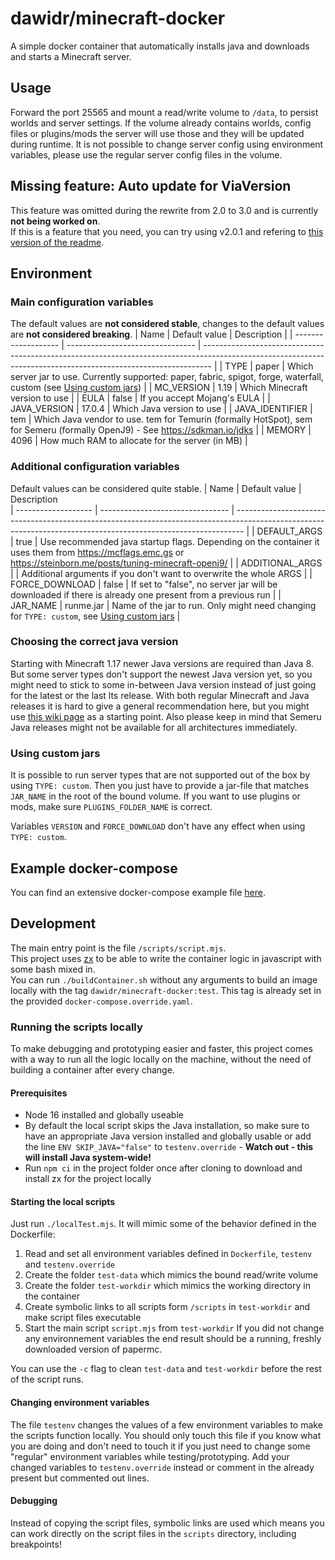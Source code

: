 # dawidr/minecraft-docker
A simple docker container that automatically installs java and downloads and starts a Minecraft server.

## Usage
Forward the port 25565 and mount a read/write volume to `/data`, to persist worlds and server settings. If the volume already contains worlds, config files or plugins/mods the server will use those and they will be updated during runtime. It is not possible to change server config using environment variables, please use the regular server config files in the volume.

## Missing feature: Auto update for ViaVersion

This feature was omitted during the rewrite from 2.0 to 3.0 and is currently **not being worked on**.  
If this is a feature that you need, you can try using v2.0.1 and refering to [this version of the readme](https://github.com/drusin/minecraft-docker/blob/e5e1e6f8a933a2b3a6149d0d29fb57d71071d5d3/README.md).
## Environment
### Main configuration variables
The default values are **not considered stable**, changes to the default values are **not considered breaking**.
| Name                | Default value                    | Description                                                                                                                                                    |
| ------------------- | -------------------------------- | -------------------------------------------------------------------------------------------------------------------------------------------------------------- |
| TYPE                | paper                            | Which server jar to use. Currently supported: paper, fabric, spigot, forge, waterfall, custom (see [Using custom jars](#using-custom-jars))                    |
| MC_VERSION          | 1.19                             | Which Minecraft version to use                                                                                                                                 |
| EULA                | false                            | If you accept Mojang's EULA                                                                                                                                    |
| JAVA_VERSION        | 17.0.4                           | Which Java version to use                                                                                                                                      |
| JAVA_IDENTIFIER     | tem                              | Which Java vendor to use. tem for Temurin (formally HotSpot), sem for Semeru (formally OpenJ9) - See https://sdkman.io/jdks                                                                 |
| MEMORY              | 4096                             | How much RAM to allocate for the server (in MB)                                                                                                                |
### Additional configuration variables
Default values can be considered quite stable.
| Name                | Default value                    | Description                                                                                      
| ------------------- | -------------------------------- | -------------------------------------------------------------------------------------------------------------------------------------------------------------- |
| DEFAULT_ARGS        | true                             | Use recommended java startup flags. Depending on the container it uses them from https://mcflags.emc.gs or https://steinborn.me/posts/tuning-minecraft-openj9/ |
| ADDITIONAL_ARGS     |                                  | Additional arguments if you don't want to overwrite the whole ARGS                                                                                             |
| FORCE_DOWNLOAD      | false                            | If set to "false", no server jar will be downloaded if there is already one present from a previous run                                                        |
| JAR_NAME            | runme.jar                        | Name of the jar to run. Only might need changing for `TYPE: custom`, see [Using custom jars](#using-custom-jars)                                               |

### Choosing the correct java version
Starting with Minecraft 1.17 newer Java versions are required than Java 8. But some server types don't support the newest Java version yet, so you might need to stick to some in-between Java version instead of just going for the latest or the last lts release. With both regular Minecraft and Java releases it is hard to give a general recommendation here, but you might use [this wiki page](https://minecraft.fandom.com/wiki/Tutorials/Update_Java#Why_update?) as a starting point.
Also please keep in mind that Semeru Java releases might not be available for all architectures immediately.

### Using custom jars
It is possible to run server types that are not supported out of the box by using `TYPE: custom`. Then you just have to provide a jar-file that matches `JAR_NAME` in the root of the bound volume.
If you want to use plugins or mods, make sure `PLUGINS_FOLDER_NAME` is correct.

Variables `VERSION` and `FORCE_DOWNLOAD` don't have any effect when using `TYPE: custom`.

## Example docker-compose
You can find an extensive docker-compose example file [here](https://github.com/drusin/minecraft-docker/blob/main/docker-compose.yml).

## Development
The main entry point is the file `/scripts/script.mjs`.  
This project uses [zx](https://github.com/google/zx) to be able to write the container logic in javascript with some bash mixed in.  
You can run `./buildContainer.sh` without any arguments to build an image locally with the tag `dawidr/minecraft-docker:test`. This tag is already set in the provided `docker-compose.override.yaml`.

### Running the scripts locally
To make debugging and prototyping easier and faster, this project comes with a way to run all the logic locally on the machine, without the need of building a container after every change.

#### Prerequisites
* Node 16 installed and globally useable
* By default the local script skips the Java installation, so make sure to have an appropriate Java version installed and globally usable or add the line `ENV SKIP_JAVA="false"` to `testenv.override` - **Watch out - this will install Java system-wide!**
* Run `npm ci` in the project folder once after cloning to download and install zx for the project locally

#### Starting the local scripts
Just run `./localTest.mjs`. It will mimic some of the behavior defined in the Dockerfile:
1. Read and set all environment variables defined in `Dockerfile`, `testenv` and `testenv.override`
2. Create the folder `test-data` which mimics the bound read/write volume
3. Create the folder `test-workdir` which mimics the working directory in the container
4. Create symbolic links to all scripts form `/scripts` in `test-workdir` and make script files executable
5. Start the main script `script.mjs` from `test-workdir`
If you did not change any environnement variables the end result should be a running, freshly downloaded version of papermc.

You can use the `-c` flag to clean `test-data` and `test-workdir` before the rest of the script runs.

#### Changing environment variables
The file `testenv` changes the values of a few environment variables to make the scripts function locally. You should only touch this file if you know what you are doing and don't need to touch it if you just need to change some "regular" environment variables while testing/prototyping. Add your changed variables to `testenv.override` instead or comment in the already present but commented out lines.

#### Debugging
Instead of copying the script files, symbolic links are used which means you can work directly on the script files in the `scripts` directory, including breakpoints!